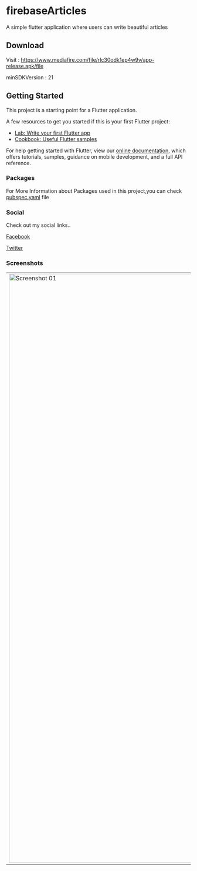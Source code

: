 # firebaseArticles
A simple flutter application where users can write beautiful articles

## Download

Visit : https://www.mediafire.com/file/rlc30odk1ep4w9v/app-release.apk/file

minSDKVersion : 21

## Getting Started

This project is a starting point for a Flutter application.

A few resources to get you started if this is your first Flutter project:

- [Lab: Write your first Flutter app](https://flutter.io/docs/get-started/codelab)
- [Cookbook: Useful Flutter samples](https://flutter.io/docs/cookbook)

For help getting started with Flutter, view our 
[online documentation](https://flutter.io/docs), which offers tutorials, 
samples, guidance on mobile development, and a full API reference.

### Packages

For More Information about Packages used in this project,you can check <a href = "https://github.com/mohanmonu777/firebaseArticles/blob/master/pubspec.yaml">pubspec.yaml</a> file

### Social

Check out my social links..

<a href = "https://www.facebook.com/sree.dhannu?"> Facebook </a>

<a href = "https://twitter.com/Mohan_117" > Twitter </a>

### Screenshots

| | | | |
|-------------------------|-------------------------|-------------------------|-------------------------|
|<img width="1604" alt="Screenshot 01" src="https://user-images.githubusercontent.com/21126965/58889568-c1a6d300-8706-11e9-9950-cc6ab59acb85.png">|<img width="1604" alt="Screenshot 08" src="https://user-images.githubusercontent.com/21126965/58889569-c1a6d300-8706-11e9-8b1b-d5de2f334400.png">|<img width="1604" alt="Screenshot 09" src="https://user-images.githubusercontent.com/21126965/58889570-c2d80000-8706-11e9-9cb2-6d97baa6e173.png">|<img width="1604" alt="Screenshot 13" src="https://user-images.githubusercontent.com/21126965/58889571-c2d80000-8706-11e9-9abe-9dc325025464.png">|
